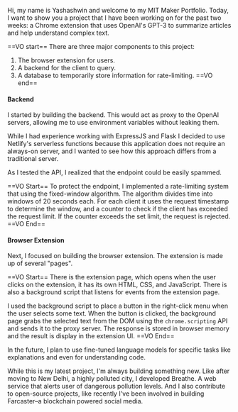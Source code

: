 Hi, my name is Yashashwin and welcome to my MIT Maker Portfolio. Today, I want to show you a project that I have been working on for the past two weeks: a Chrome extension that uses OpenAI's GPT-3 to summarize articles and help understand complex text.

==VO start==
There are three major components to this project:
1. The browser extension for users.
2. A backend for the client to query.
3. A database to temporarily store information for rate-limiting.
==VO end==

#### Backend

I started by building the backend. This would act as proxy to the OpenAI servers, allowing me to use environment variables without leaking them.

While I had experience working with ExpressJS and Flask I decided to use Netlify's serverless functions because this application does not require an always-on server, and I wanted to see how this approach differs from a traditional server.

As I tested the API, I realized that the endpoint could be easily spammed.

==VO Start==
To protect the endpoint, I implemented a rate-limiting system that using the fixed-window algorithm. The algorithm divides time into windows of 20 seconds each. For each client it uses the request timestamp to determine the window, and a counter to check if the client has exceeded the request limit. If the counter exceeds the set limit, the request is rejected.
==VO End==

#### Browser Extension

Next, I focused on building the browser extension. The extension is made up of several "pages".

==VO Start==
There is the extension page, which opens when the user clicks on the extension, it has its own HTML, CSS, and JavaScript. There is also a background script that listens for events from the extension page.

I used the background script to place a button in the right-click menu when the user selects some text. When the button is clicked, the background page grabs the selected text from the DOM using the `chrome.scripting` API and sends it to the proxy server. The response is stored in browser memory and the result is display in the extension UI.
==VO End==

In the future, I plan to use fine-tuned language models for specific tasks like explanations and even for understanding code.

While this is my latest project, I'm always building something new. Like after moving to New Delhi, a highly polluted city, I developed Breathe. A web service that alerts user of dangerous pollution levels. And I also contribute to open-source projects, like recently I've been involved in building Farcaster–a blockchain powered social media.